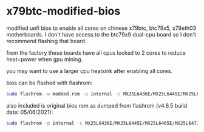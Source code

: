 # x79btc-modified-bios
modified uefi bios to enable all cores on chinese x79btc, btc79x5, x79eth03 motherboards. I don't have access to the btc79x9 dual-cpu board so I don't recommend flashing that board.

from the factory these boards have all cpus locked to 2 cores to reduce heat+power when gpu mining.

you may want to use a larger cpu heatsink after enabling all cores.

bios can be flashed with flashrom:
```bash
sudo flashrom -w modded.rom -p internal -c MX25L6436E/MX25L6445E/MX25L6465E/MX25L6473E/MX25L6473F
```

also included is original bios rom as dumped from flashrom (v4.6.5 build date: 05/06/2021):
```bash
sudo flashrom -p internal -c MX25L6436E/MX25L6445E/MX25L6465E/MX25L6473E/MX25L6473F -r original.rom
```
